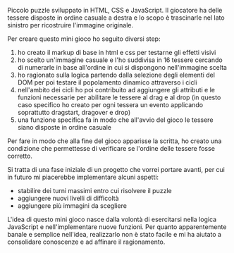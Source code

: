 Piccolo puzzle sviluppato in HTML, CSS e JavaScript. Il giocatore ha delle tessere disposte in ordine casuale a destra e lo scopo è trascinarle nel lato sinistro per ricostruire l'immagine originale.

Per creare questo mini gioco ho seguito diversi step:
1) ho creato il markup di base in html e css per testarne gli effetti visivi
2) ho scelto un'immagine casuale e l'ho suddivisa in 16 tessere cercando di numerarle in base all'ordine in cui si dispongono nell'immagine scelta
3) ho ragionato sulla logica partendo dalla selezione degli elementi del DOM per poi testare il popolamento dinamico attraverso i cicli
4) nell'ambito dei cicli ho poi contribuito ad aggiungere gli attributi e le funzioni necessarie per abilitare le tessere al drag e al drop (in questo caso specifico ho creato per ogni tessera un evento applicando soprattutto dragstart, dragover e drop)
5) una funzione specifica fa in modo che all'avvio del gioco le tessere siano disposte in ordine casuale

Per fare in modo che alla fine del gioco apparisse la scritta, ho creato una condizione che permettesse di verificare se l'ordine delle tessere fosse corretto.

Si tratta di una fase iniziale di un progetto che vorrei portare avanti, per cui in futuro mi piacerebbe implementare alcuni aspetti:
- stabilire dei turni massimi entro cui risolvere il puzzle
- aggiungere nuovi livelli di difficoltà
- aggiungere più immagini da scegliere

L'idea di questo mini gioco nasce dalla volontà di esercitarsi nella logica JavaScript e nell'implementare nuove funzioni. Per quanto apparentemente banale e semplice nell'idea, realizzarlo non è stato facile e mi ha aiutato a consolidare conoscenze e ad affinare il ragionamento.